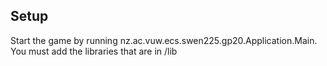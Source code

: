 ## Setup
Start the game by running nz.ac.vuw.ecs.swen225.gp20.Application.Main.
You must add the libraries that are in /lib